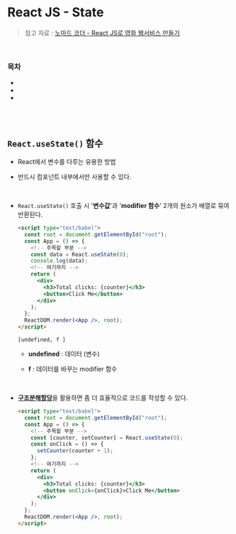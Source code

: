 # React JS - State

> 참고 자료 : <a href="https://nomadcoders.co/react-for-beginners">노마드 코더 - React JS로 영화 웹서비스 만들기</a>

<br/>

### 목차

- <a href=""><code></code></a>
- <a href=""></a>
- <a href=""></a>

<br/><br/>

## <code>React.useState()</code> 함수

- React에서 변수를 다루는 유용한 방법

- 반드시 컴포넌트 내부에서만 사용할 수 있다.

<br/>

- <code>React.useState()</code> 호출 시 '<strong>변수값</strong>'과 '<strong>modifier 함수</strong>' 2개의 원소가 배열로 묶여 반환된다.

  ```html
  <script type="text/babel">
    const root = document.getElementById("root");
    const App = () => {
      <!-- 주목할 부분 -->
      const data = React.useState(0);
      console.log(data);
      <!-- 여기까지 -->
      return (
        <div>
          <h3>Total clicks: {counter}</h3>
          <button>Click Me</button>
        </div>
      );
    };
    ReactDOM.render(<App />, root);
  </script>
  ```

  ```
  [undefined, f ]
  ```

  - <strong>undefined</strong> : 데이터 (변수)

  - <strong>f</strong> : 데이터를 바꾸는 modifier 함수

<br/>

- <strong><a href="https://github.com/SangYoonLee1231/TIL/blob/main/JavaScript/javascript_piece_info.md#%EA%B5%AC%EC%A1%B0-%EB%B6%84%ED%95%B4-%ED%95%A0%EB%8B%B9">구조분해할당</a></strong>을 활용하면 좀 더 효율적으로 코드를 작성할 수 있다.

  ```html
  <script type="text/babel">
    const root = document.getElementById("root");
    const App = () => {
      <!-- 주목할 부분 -->
      const [counter, setCounter] = React.useState(0);
      const onClick = () => {
        setCounter(counter + 1);
      };
      <!-- 여기까지 -->
      return (
        <div>
          <h3>Total clicks: {counter}</h3>
          <button onClick={onClick}>Click Me</button>
        </div>
      );
    };
    ReactDOM.render(<App />, root);
  </script>
  ```
